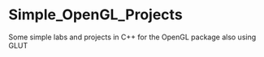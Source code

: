 # Simple_OpenGL_Projects
Some simple labs and projects in C++ for the OpenGL package also using GLUT
